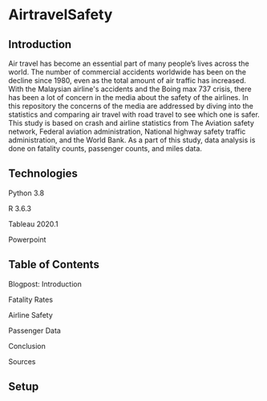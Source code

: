# AirtravelSafety

## Introduction
Air travel has become an essential part of many people’s lives across the world. The number of commercial accidents worldwide has been on the decline since 1980, even as the total amount of air traffic has increased. With the Malaysian airline's accidents and the Boing max 737 crisis, there has been a lot of concern in the media about the safety of the airlines. In this repository the concerns of the media are addressed by diving into the statistics and comparing air travel with road travel to see which one is safer.
This study is based on crash and airline statistics from The Aviation safety network, Federal aviation administration, National highway safety traffic administration, and the World Bank. As a part of this study, data analysis is done on fatality counts, passenger counts, and miles data.

## Technologies
Python 3.8

R 3.6.3

Tableau 2020.1

Powerpoint

## Table of Contents
Blogpost:
  Introduction
  
  Fatality Rates
  
  Airline Safety
  
  Passenger Data
  
  Conclusion
  
  Sources
  

## Setup
